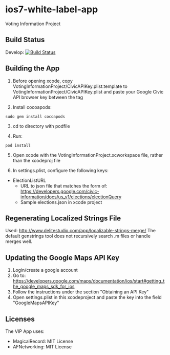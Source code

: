 ios7-white-label-app
====================

Voting Information Project

Build Status
------------
Develop: [![Build Status](https://travis-ci.org/votinginfoproject/ios7-white-label-app.png?branch=develop)](https://travis-ci.org/votinginfoproject/ios7-white-label-app)

Building the App
----------------

1. Before opening xcode, copy VotingInformationProject/CivicAPIKey.plist.template to VotingInformationProject/CivicAPIKey.plist and paste your Google Civic API browser key between the <string></string> tag 

2. Install cocoapods:
```
sudo gem install cocoapods
```

3. cd to directory with podfile

4. Run:
```
pod install
```

5. Open xcode with the VotingInformationProject.xcworkspace file, rather
    than the xcodeproj file

6. In settings.plist, configure the following keys:
  * ElectionListURL
    * URL to json file that matches the form of: https://developers.google.com/civic-information/docs/us_v1/elections/electionQuery
    * Sample elections.json in xcode project

Regenerating Localized Strings File
---------------------------------
Used: http://www.delitestudio.com/app/localizable-strings-merge/
The default genstrings tool does not recursively search .m files or handle merges well.

Updating the Google Maps API Key
--------------------------------

1. Login/create a google account
2. Go to: https://developers.google.com/maps/documentation/ios/start#getting_the_google_maps_sdk_for_ios
3. Follow the instructions under the section "Obtaining an API Key"
4. Open settings.plist in this xcodeproject and paste the key into the field "GoogleMapsAPIKey"

Licenses
--------

The VIP App uses:
  * MagicalRecord: MIT License
  * AFNetworking: MIT License
